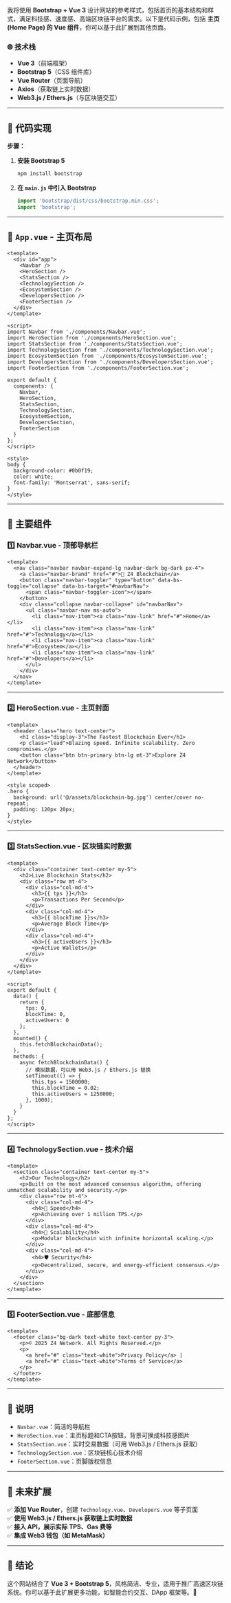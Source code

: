 我将使用 **Bootstrap + Vue 3** 设计网站的参考样式，包括首页的基本结构和样式，满足科技感、速度感、高端区块链平台的需求。以下是代码示例，包括 **主页 (Home Page) 的 Vue 组件**，你可以基于此扩展到其他页面。  

### **🌐 技术栈**
- **Vue 3**（前端框架）
- **Bootstrap 5**（CSS 组件库）
- **Vue Router**（页面导航）
- **Axios**（获取链上实时数据）
- **Web3.js / Ethers.js**（与区块链交互）

---

## **📌 代码实现**
**步骤：**
1. **安装 Bootstrap 5**
   ```sh
   npm install bootstrap
   ```
2. **在 `main.js` 中引入 Bootstrap**
   ```js
   import 'bootstrap/dist/css/bootstrap.min.css';
   import 'bootstrap';
   ```

---

## **📜 `App.vue` - 主页布局**
```vue
<template>
  <div id="app">
    <Navbar />
    <HeroSection />
    <StatsSection />
    <TechnologySection />
    <EcosystemSection />
    <DevelopersSection />
    <FooterSection />
  </div>
</template>

<script>
import Navbar from './components/Navbar.vue';
import HeroSection from './components/HeroSection.vue';
import StatsSection from './components/StatsSection.vue';
import TechnologySection from './components/TechnologySection.vue';
import EcosystemSection from './components/EcosystemSection.vue';
import DevelopersSection from './components/DevelopersSection.vue';
import FooterSection from './components/FooterSection.vue';

export default {
  components: {
    Navbar,
    HeroSection,
    StatsSection,
    TechnologySection,
    EcosystemSection,
    DevelopersSection,
    FooterSection
  }
};
</script>

<style>
body {
  background-color: #0b0f19;
  color: white;
  font-family: 'Montserrat', sans-serif;
}
</style>
```

---

## **📌 主要组件**
### **1️⃣ Navbar.vue - 顶部导航栏**
```vue
<template>
  <nav class="navbar navbar-expand-lg navbar-dark bg-dark px-4">
    <a class="navbar-brand" href="#">🚀 Z4 Blockchain</a>
    <button class="navbar-toggler" type="button" data-bs-toggle="collapse" data-bs-target="#navbarNav">
      <span class="navbar-toggler-icon"></span>
    </button>
    <div class="collapse navbar-collapse" id="navbarNav">
      <ul class="navbar-nav ms-auto">
        <li class="nav-item"><a class="nav-link" href="#">Home</a></li>
        <li class="nav-item"><a class="nav-link" href="#">Technology</a></li>
        <li class="nav-item"><a class="nav-link" href="#">Ecosystem</a></li>
        <li class="nav-item"><a class="nav-link" href="#">Developers</a></li>
      </ul>
    </div>
  </nav>
</template>
```

---

### **2️⃣ HeroSection.vue - 主页封面**
```vue
<template>
  <header class="hero text-center">
    <h1 class="display-3">The Fastest Blockchain Ever</h1>
    <p class="lead">Blazing speed. Infinite scalability. Zero compromises.</p>
    <button class="btn btn-primary btn-lg mt-3">Explore Z4 Network</button>
  </header>
</template>

<style scoped>
.hero {
  background: url('@/assets/blockchain-bg.jpg') center/cover no-repeat;
  padding: 120px 20px;
}
</style>
```

---

### **3️⃣ StatsSection.vue - 区块链实时数据**
```vue
<template>
  <div class="container text-center my-5">
    <h2>Live Blockchain Stats</h2>
    <div class="row mt-4">
      <div class="col-md-4">
        <h3>{{ tps }}</h3>
        <p>Transactions Per Second</p>
      </div>
      <div class="col-md-4">
        <h3>{{ blockTime }}s</h3>
        <p>Average Block Time</p>
      </div>
      <div class="col-md-4">
        <h3>{{ activeUsers }}</h3>
        <p>Active Wallets</p>
      </div>
    </div>
  </div>
</template>

<script>
export default {
  data() {
    return {
      tps: 0,
      blockTime: 0,
      activeUsers: 0
    };
  },
  mounted() {
    this.fetchBlockchainData();
  },
  methods: {
    async fetchBlockchainData() {
      // 模拟数据，可以用 Web3.js / Ethers.js 替换
      setTimeout(() => {
        this.tps = 1500000;
        this.blockTime = 0.02;
        this.activeUsers = 1250000;
      }, 1000);
    }
  }
};
</script>
```

---

### **4️⃣ TechnologySection.vue - 技术介绍**
```vue
<template>
  <section class="container text-center my-5">
    <h2>Our Technology</h2>
    <p>Built on the most advanced consensus algorithm, offering unmatched scalability and security.</p>
    <div class="row mt-4">
      <div class="col-md-4">
        <h4>🚀 Speed</h4>
        <p>Achieving over 1 million TPS.</p>
      </div>
      <div class="col-md-4">
        <h4>🔗 Scalability</h4>
        <p>Modular blockchain with infinite horizontal scaling.</p>
      </div>
      <div class="col-md-4">
        <h4>🛡 Security</h4>
        <p>Decentralized, secure, and energy-efficient consensus.</p>
      </div>
    </div>
  </section>
</template>
```

---

### **5️⃣ FooterSection.vue - 底部信息**
```vue
<template>
  <footer class="bg-dark text-white text-center py-3">
    <p>© 2025 Z4 Network. All Rights Reserved.</p>
    <p>
      <a href="#" class="text-white">Privacy Policy</a> |
      <a href="#" class="text-white">Terms of Service</a>
    </p>
  </footer>
</template>
```

---

## **🚀 说明**
- `Navbar.vue`：简洁的导航栏  
- `HeroSection.vue`：主页标题和CTA按钮，背景可换成科技感图片  
- `StatsSection.vue`：实时交易数据（可用 Web3.js / Ethers.js 获取）  
- `TechnologySection.vue`：区块链核心技术介绍  
- `FooterSection.vue`：页脚版权信息  

---

## **📌 未来扩展**
✅ **添加 Vue Router**，创建 `Technology.vue`、`Developers.vue` 等子页面  
✅ **使用 Web3.js / Ethers.js 获取链上实时数据**  
✅ **接入 API，展示实际 TPS、Gas 费等**  
✅ **集成 Web3 钱包（如 MetaMask）**  

---

## **🎯 结论**
这个网站结合了 **Vue 3 + Bootstrap 5**，风格简洁、专业，适用于推广高速区块链系统。你可以基于此扩展更多功能，如智能合约交互、DApp 框架等。🚀
